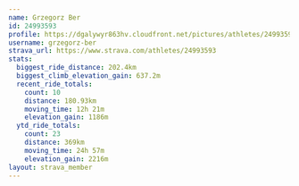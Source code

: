 ```yaml
---
name: Grzegorz Ber
id: 24993593
profile: https://dgalywyr863hv.cloudfront.net/pictures/athletes/24993593/7453165/11/large.jpg
username: grzegorz-ber
strava_url: https://www.strava.com/athletes/24993593
stats:
  biggest_ride_distance: 202.4km
  biggest_climb_elevation_gain: 637.2m
  recent_ride_totals:
    count: 10
    distance: 180.93km
    moving_time: 12h 21m
    elevation_gain: 1186m
  ytd_ride_totals:
    count: 23
    distance: 369km
    moving_time: 24h 57m
    elevation_gain: 2216m
layout: strava_member
--- 
```

